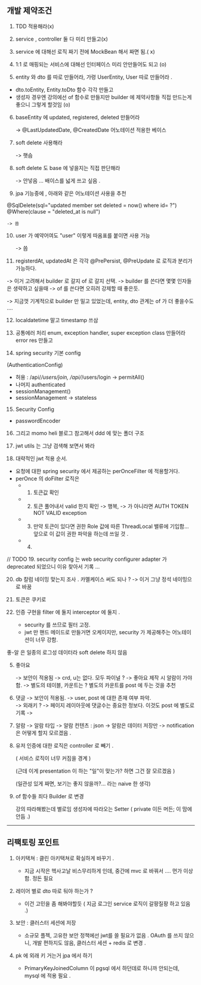
## 개발 제약조건 

1. TDD 적용해라(x)


2. service , controller 둘 다 미리 만들고(x)


3. service 에  대해선 로직 짜기 전에 MockBean 해서 짜면 됨.( x)


4. 1:1 로 매핑되는 서비스에 대해선 인터페이스 미리 안만들어도 되고 (o)


5. entity 와 dto 를 따로 만들어라, 가령  UserEntity, User 따로 만들어라 .
 - dto.toEntity, Entity.toDto 함수 각각 만들고
 - 생성자 경우엔 강의에선 of 함수로 만들지만 builder 에 제약사항들 직접 만드는게 좋으니 그렇게 할것임 (o)


6. baseEntity 에 updated, registered, deleted 만들어라 
   
   -> @LastUpdatedDate, @CreatedDate 어노테이션 적용한 베이스 


7. soft delete 사용해라
    
    -> 햇슴


8. soft delete 도 base 에 넣을지는 직접 판단해라

    -> 안넣음 ... 배이스를 넓게 쓰고 싶음 .


9. jpa 기능중에 , 아래와 같은 어노테이션 사용을 추천 

@SqlDelete(sql="updated member set deleted = now() where id= ?")
@Where(clause = "deleted_at is null")


    -> 씀 


10. user 가 예약어여도 \"user\" 이렇게 따옴표를 붙이면 사용 가능 

    -> 씀


11. registerdAt, updatedAt 은 각각 @PrePersist, @PreUpdate 로 로직과 분리가 가능하다. 

-> 이거 고려해서 builder 로 갈지 of 로 갈지 선택.
-> builder 를 쓴다면 몇몇 인자들은 생략하고 싶을때
-> of 를 쓴다면 오히려 강제할 때 좋은듯.

-> 지금껏 기계적으로 builder 만 밀고 있었는데, entity, dto 관계는 of 가 더 좋을수도 ....

12. localdatetime 말고 timestamp 쓰삼

 
13. 공통에러 처리 enum, exception handler, super exception class 만들어라
error res 만들고

14. spring security 기본 config 


 (AuthenticationConfig)

- 허용 : /api/*/users/join, /api/*/users/login -> permitAll()
- 나머지 authenticated
- sessionManagement()
- sessionManagement -> stateless


15. Security Config
- passwordEncoder



16. 그리고 momo heli 블로그 참고해서 ddd 에 맞는 폴더 구조 


17. jwt utils 는 그냥 검색해 보면서 봐라 



18. 대략적인 jwt 적용 순서.

- 요청에 대한 spring security 에서 제공하는 perOnceFilter 에 적용할거다.
- perOnce 의 doFilter 로직은 
  - 1) 토큰값 확인
  - 2) 토큰 풀어내서 valid 한지 확인 -> 행복, -> 가 아니라면 AUTH TOKEN NOT VALID exception 
  
  - 3) 만약 토큰이 있다면 권한 Role 값에 따른 ThreadLocal 밸류에 기입함... 앞으로 이 값이 권한 파악을 하는데 쓰일 것 .
  - 4)


// TODO 
19. security config 는 web security configurer adapter 가 deprecated 되었으니 이유 찾아서 기록 ...


20. db 칼럼 네이밍 맞는지 조사 . 카멜케이스 써도 되나 ?
    -> 이거 그냥 정석 네이밍으로 바꿈 

21. 토큰은 쿠키로 

22. 인증 구현을 filter 에 둘지 interceptor 에 둘지 . 

    - security 를 쓰므로 필터 고정.
    - jwt 만 핸드 메이드로 만들거면 오케이지만, security 가 제공해주는 어노테이션이 너무 강함.


좋-알 은 일종의 로그성 데이터라 soft delete 하지 않음

5. 좋아요

    -> 보안이 적용됨
    -> crd, u는 없다. 모두 파이널 ?
    -> 좋아요 제작 시 알람이 가야함.
    -> 별도의 테이블, 카운트는 ? 별도의 카운트를 post 에 두는 것을 추천  


6. 댓글
    -> 보안이 적용됨.
    -> user, post 에 대한 존재 여부 파악.  
    -> 외래키 ? 
    -> 페이지 레이아웃에 댓글수는 중요한 정보다. 이것도 post 에 별도로 기록
    -> 



7. 알람
    -> 알람 타입
    -> 알람 컨텐츠 : json
    -> 알람은 데이터 저장만 
   -> notification 은 어떻게 할지 모르겠음 .


8. 유저 인증에 대한 로직은 controller 로 빼기 .
   
   ( 서비스 로직이 너무 커짐을 경계 )

    (근데 이게 presentation 이 하는 "일"이 맞는가? 하면 그건 잘 모르겠음 )

   (일관성 있게 짜면, 보기는 좋지 않을까?... 라는 naive 한 생각)

9. of 함수들 죄다 Builder 로 변경 

    강의 따라해봤는데 별로임 
    생성자에 따라오는 Setter ( private 이든 머든; 이 맘에  안듬 .)


-------------------------------------------------

## 리팩토링 포인트

1. 아키택쳐 : 클린 아키택쳐로 확실하게 바꾸기 .

   -  지금 시작은 헥사고날 비스무리하게 인데, 중간에 mvc 로 바꿔서 .... 먼가 이상함. 정돈 필요


2. 레이어 별로 dto 따로 둬야 하는가 ?
   - 이건 고민을 좀 해봐야할듯 ( 지금 로그인 service 로직이 갈팡질팡 하고 있음 .)



3. 보안 : 클러스터 세션에 저장

   - 소규모 플젝, 고유한 보안 정책에선 jwt를 쓸 필요가 없음 . OAuth 를 쓰지 않으니, 개발 편하지도 않음, 클러스터 세션 + redis 로 변경 .

   
    
4. pk 에 외래 키 거는거 jpa 에서 하기

   - PrimaryKeyJoinedColumn 이 pgsql 에서 하던데로 하니까 안되는데, mysql 에 적용 필요 .
